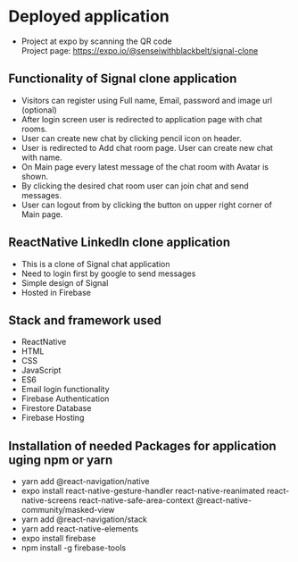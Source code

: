 # Deployed application
* Project at expo by scanning the QR code  
Project page: https://expo.io/@senseiwithblackbelt/signal-clone

## Functionality of Signal clone application
* Visitors can register using Full name, Email, password and image url (optional)
* After login screen user is redirected to application page with chat rooms.
* User can create new chat by clicking pencil icon on header.
* User is redirected to Add chat room page. User can create new chat with name.
* On Main page every latest message of the chat room with Avatar is shown.
* By clicking the desired chat room user can join chat and send messages.
* User can logout from by clicking the button on upper right corner of Main page. 

## ReactNative LinkedIn clone application
* This is a clone of Signal chat application
* Need to login first by google to send messages
* Simple design of Signal
* Hosted in Firebase

## Stack and framework used
* ReactNative
* HTML
* CSS
* JavaScript
* ES6
* Email login functionality
* Firebase Authentication
* Firestore Database
* Firebase Hosting

## Installation of needed Packages for application uging npm or yarn
* yarn add @react-navigation/native
* expo install react-native-gesture-handler react-native-reanimated react-native-screens react-native-safe-area-context @react-native-community/masked-view
* yarn add @react-navigation/stack
* yarn add react-native-elements
* expo install firebase
* npm install -g firebase-tools